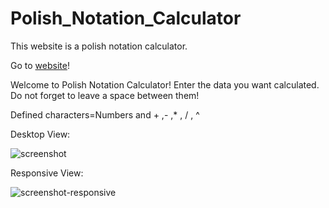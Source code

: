 # Polish_Notation_Calculator
This website is a polish notation calculator.

Go to [website](https://ahmetdsc.github.io/Polish_Notation_Calculator/)!

Welcome to Polish Notation Calculator! 
Enter the data you want calculated.
Do not forget to leave a space between them!

Defined characters=Numbers and + ,- ,* , / , ^

Desktop View:

![screenshot](https://user-images.githubusercontent.com/96294053/178125474-0a1ae700-d43b-4204-9269-f9355a7ba454.PNG)


Responsive View:

![screenshot-responsive](https://user-images.githubusercontent.com/96294053/178125484-3970ab12-05a2-40c4-80c0-6c9cae3e76ef.PNG)

